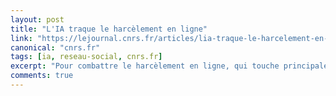 ```yaml
---
layout: post
title: "L'IA traque le harcèlement en ligne"
link: "https://lejournal.cnrs.fr/articles/lia-traque-le-harcelement-en-ligne"
canonical: "cnrs.fr"
tags: [ia, reseau-social, cnrs.fr]
excerpt: "Pour combattre le harcèlement en ligne, qui touche principalement les mineurs, l'intelligence artificielle se révèle une alliée efficace."
comments: true
---
```

